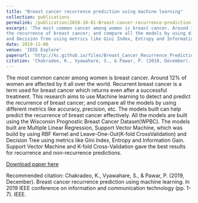 ```yaml
---
title: "Breast cancer recurrence prediction using machine learning"
collection: publications
permalink: /publication/2010-10-01-Breast-cancer-recurrence-prediction-using-machine-learning
excerpt: 'The most common cancer among women is breast cancer. Around 12% of women are affected by it all over the world. Recurrent breast cancer is a term used for breast cancer which returns even after a successful treatment. This research aims to use Machine learning to detect and predict
the recurrence of breast cancer; and compare all the models by using different metrics like accuracy, precision, etc. The models built can help predict the recurrence of breast cancer effectively. All the models are built using the Wisconsin Prognostic Breast Cancer Dataset(WPBC). The models built are Multiple Linear Regression, Support Vector Machine, which was build by using RBF Kernel and Leave-One-Out(K-fold CrossValidation)
and Decision Tree using metrics like Gini Index, Entropy and Information Gain. Support Vector Machine and K-fold Cross-Validation gave the best results for recurrence and non-recurrence predictions.'
date: 2019-12-06
venue: 'IEEE Explore'
paperurl: 'http://kc.github.io/files/Breast_Cancer_Recurrence_Prediction_using_Machine_Learning.pdf'
citation: 'Chakradeo, K., Vyawahare, S., & Pawar, P. (2019, December). Breast cancer recurrence prediction using machine learning. In 2019 IEEE conference on information and communication technology (pp. 1-7). IEEE.'
---
```

The most common cancer among women is breast cancer. Around 12% of women are affected by it all over the world. Recurrent breast cancer is a term used for breast cancer which returns even after a successful treatment. This research aims to use Machine learning to detect and predict
the recurrence of breast cancer; and compare all the models by using different metrics like accuracy, precision, etc. The models built can help predict the recurrence of breast cancer effectively. All the models are built using the Wisconsin Prognostic Breast Cancer Dataset(WPBC). The models built are Multiple Linear Regression, Support Vector Machine, which was build by using RBF Kernel and Leave-One-Out(K-fold CrossValidation)
and Decision Tree using metrics like Gini Index, Entropy and Information Gain. Support Vector Machine and K-fold Cross-Validation gave the best results for recurrence and non-recurrence predictions.

[Download paper here](http://academicpages.github.io/files/Breast_Cancer_Recurrence_Prediction_using_Machine_Learning.pdf)

Recommended citation: Chakradeo, K., Vyawahare, S., & Pawar, P. (2019, December). Breast cancer recurrence prediction using machine learning. In 2019 IEEE conference on information and communication technology (pp. 1-7). IEEE.